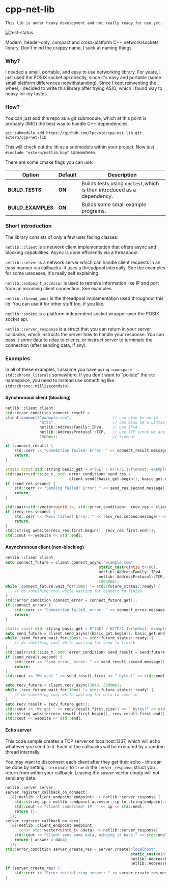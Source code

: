 # cpp-net-lib

    This lib is under heavy development and not really ready for use yet.

![test-status](https://github.com/lpcvoid/cpp-net-lib/actions/workflows/cmake.yml/badge.svg)

Modern, header-only, compact and cross-platform C++ network/sockets library. 
Don't mind the crappy name, I suck at naming things.

### Why?

I needed a small, portable, and easy to use networking library. 
For years, I just used the POSIX socket api directly, since it's
easy and portable (some small platform differences notwithstanding).
Since I kept reinventing the wheel, I decided to write this library 
after trying ASIO, which I found way to heavy for my tastes.

### How?

You can just add this repo as a git submodule, which at this point is
probably (IMO) the best way to handle C++ dependencies.

```shell
git submodule add https://github.com/lpcvoid/cpp-net-lib.git extern/cpp-net-lib
```

This will check out the lib as a submodule within your project. Now just `#include "extern/netlib.hpp"` somewhere.

There are some cmake flags you can use:

| Option | Default | Description  |
|---|---|---|
| __BUILD_TESTS__ | __ON__ | Builds tests using `doctest`,which is then introduced as a dependency.  |
| __BUILD_EXAMPLES__ | __ON__  | Builds some small example programs. |

### Short introduction

The library consists of only a few user facing classes:

`netlib::client` is a network client implementation that offers async and blocking capabilities. Async is done efficiently via a threadpool.
 
`netlib::server` is a network server which can handle client requests in an easy manner via callbacks. It uses a threadpool internally. 
See the examples for some usecases, it's really self explaining.

`netlib::endpoint_accessor` is used to retrieve information like IP and port from an incoming client connection. See examples.

`netlib::thread_pool` is the threadpool implementation used throughout this lib. You can use it for other stuff too, 
if you like.

`netlib::socket` is a platform independent socket wrapper over the POSIX socket api.

`netlib::server_response` is a struct that you can return in your server callbacks, which instructs the server how to handle your
response. You can pass it some data to relay to clients, or instruct server to terminate the connection (after sending data, if any).

### Examples

In all of these examples, I assume you have `using namespace std::chrono_literals` 
somewhere. If you don't want to "pollute" the `std` namespace, you need to
instead use something like `std::chrono::milliseconds(n)`.

#### Synchronous client (blocking)

```c++
netlib::client client;
std::error_condition connect_result = 
client.connect("example.com",                  // can also be an ip
               "http",                         // can also be a uint16_t port
               netlib::AddressFamily::IPv4,    // use IPv4
               netlib::AddressProtocol::TCP,   // use TCP since we are interested in http
               1000ms);                        // timeout

if (connect_result) {
    std::cerr << "Connection failed! Error: " << connect_result.message() << std::endl;
    return;
}

static const std::string basic_get = R"(GET / HTTP/1.1\r\nHost: example.com\r\n\r\n)";
std::pair<std::size_t, std::error_condition> send_res = 
                            client.send({basic_get.begin(), basic_get.end()}, 1000ms);
if (send_res.second) {
    std::cerr << "Sending failed! Error: " << send_res.second.message() << std::endl;
    return;
}

std::pair<std::vector<uint8_t>, std::error_condition>  recv_res = client.recv(2048, 3000ms);
if (recv_res.second) {
    std::cerr << "Recv failed! Error: " << recv_res.second.message() << std::endl;
    return;
}
std::string website(recv_res.first.begin(), recv_res.first.end());
std::cout << website << std::endl;
```
#### Asynchronous client (non-blocking)

```c++
netlib::client client;
auto connect_future = client.connect_async("example.com",
                                         static_cast<uint16_t>(80),
                                         netlib::AddressFamily::IPv4,
                                         netlib::AddressProtocol::TCP,
                                         10000ms);
while (connect_future.wait_for(10ms) != std::future_status::ready) {
    // do something cool while waiting for connect to finish
}
std::error_condition connect_error = connect_future.get();
if (connect_error) {
    std::cerr << "Connection failed, error: " << connect_error.message() << std::endl;
    return;
}

static const std::string basic_get = R"(GET / HTTP/1.1\r\nHost: example.com\r\n\r\n)";
auto send_future = client.send_async({basic_get.begin(), basic_get.end()},1000ms);
while (send_future.wait_for(10ms) != std::future_status::ready) {
    // do something cool while waiting for send to finish
}
std::pair<std::size_t, std::error_condition> send_result = send_future.get();
if (send_result.second) {
    std::cerr << "Send error, error: " << send_result.second.message() << std::endl;
    return;
}
std::cout << "We sent " << send_result.first << " bytes!" << std::endl;

auto recv_future = client.recv_async(2048, 3000ms);
while (recv_future.wait_for(10ms) != std::future_status::ready) {
    // do something cool while waiting for data to come in
}
auto recv_result = recv_future.get();
std::cout << "We got " << recv_result.first.size() << " bytes!" << std::endl;
std::string website(recv_result.first.begin(), recv_result.first.end());
std::cout << website << std::endl;
```
#### Echo server

This code sample creates a TCP server on localhost:1337, which will echo whatever you send to it. Each of the callbacks
will be executed by a random thread internally. 

You may want to disconnect each client after they get their echo - this can be done by setting `.terminate` to `true` in
the `server_response` struct you return from within your callback. Leaving the `answer` vector empty will not send any data.

```c++
netlib::server server;
server.register_callback_on_connect(
  [&](netlib::client_endpoint endpoint) -> netlib::server_response {
    std::string ip = netlib::endpoint_accessor::ip_to_string(endpoint.addr, endpoint.addr_len).value();
    std::cout << "Client connected! IP: " << ip << std::endl;
    return {};
  });
server.register_callback_on_recv(
  [&](netlib::client_endpoint endpoint,
      const std::vector<uint8_t> &data) -> netlib::server_response{
    std::cout << "Client sent some data, echoing it back!" << std::endl;
    return {.answer = data};
  });
std::error_condition server_create_res = server.create("localhost", 
                                                       static_cast<uint16_t>(1337), 
                                                       netlib::AddressFamily::IPv4,
                                                       netlib::AddressProtocol::TCP);
if (server_create_res) {
    std::cerr << "Error initializing server: " << server_create_res.message() << std::endl;
}
```